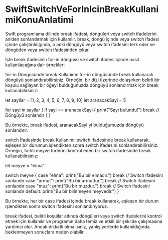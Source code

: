 # SwiftSwitchVeForInIcinBreakKullanimiKonuAnlatimi
Swift programlama dilinde break ifadesi, döngüleri veya switch ifadelerini aniden sonlandırmak için kullanılır. break, döngü içinde veya
switch ifadesi içinde çalıştırıldığında, o anki döngüyü veya switch ifadesini terk eder ve döngüden veya switch ifadesinden çıkar.

İşte break ifadesinin for-in döngüsü ve switch ifadesi içinde nasıl kullanılacağına dair örnekler:

for-in Döngüsünde break Kullanımı:
for-in döngüsünde break kullanarak döngüyü sonlandırabilirsiniz. Örneğin, bir dizi üzerinde dolaşırken belirli
bir koşulu sağlayan bir öğeyi bulduğunuzda döngüyü sonlandırmak için break kullanabilirsiniz:

let sayilar = [1, 2, 3, 4, 5, 6, 7, 8, 9, 10]
let aranacakSayi = 5

for sayi in sayilar {
    if sayi == aranacakSayi {
        print("Sayı bulundu!")
        break // Döngüyü sonlandır
    }
}

Bu örnekte, break ifadesi, aranacakSayi'yi bulduğumuzda döngüyü sonlandırır.

switch İfadesinde break Kullanımı:
switch ifadesinde break kullanarak, eşleşen bir durumun işlendikten sonra switch ifadesini sonlandırabilirsiniz. Örneğin, farklı meyve türlerini 
kontrol eden bir switch ifadesinde break kullanabilirsiniz:

let meyve = "elma"

switch meyve {
case "elma":
    print("Bu bir elmadır.")
    break // Switch ifadesini sonlandır
case "armut":
    print("Bu bir armuttur.")
    break // Switch ifadesini sonlandır
case "muz":
    print("Bu bir muzdur.")
    break // Switch ifadesini sonlandır
default:
    print("Bu bir bilinmeyen meyvedir.")
}

Bu örnekte, her bir case ifadesi içinde break kullanarak, eşleşen bir durum işlendikten sonra switch ifadesini sonlandırıyoruz.

break ifadesi, belirli koşullar altında döngüleri veya switch ifadelerini kontrol etmek için kullanılır ve programın daha temiz ve etkili bir şekilde çalışmasına yardımcı olur. Ancak dikkatli olmalısınız, 
yanlış yerlerde kullanıldığında beklenmeyen sonuçlara neden olabilir.
